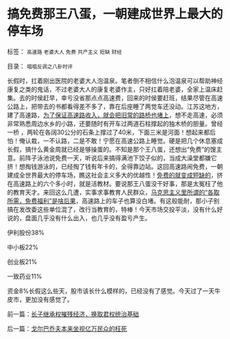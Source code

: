 # 搞免费那王八蛋，一朝建成世界上最大的停车场

标签： `高速路` `老婆大人` `免费` `共产主义` `短缺` `财经` 

目录： `唱唱反调之八卦时评`

长假时，扛着刚出医院的老婆大人泡温泉。笔者倒不相信什么泡温泉可以帮助神经康复之类的鬼话，不过老婆大人的康复老婆作主，只好扛着陪老婆，全家上温床赶集。去的时侯赶早，幸亏没省那点点高速费，回来的时侯要赶班，结果尽管在高速公路上，把带去的书都看得差不多了，靠在后座睡了两觉车还没动。江苏这地方，建了高速路，[为了保证高速路收入，就会把旧常的路桥也堵上](../../../2011/4/29/凯恩斯主义“路通财通”也许劳民伤财.md)，想不走高速，必须非常熟悉周边水乡的小路，还要随时有开车过两道石柱撑起的独木桥的胆量。曾经一桥
，两轮在各阔30公分的石条上撑过了40米，下面三米是河面！想起来都后怕！俺认栽，一不认路，二是不敢！宁愿在高速公路上睡觉。硬是把几个休息塞成长假，搞什么黄金周就已经是够操蛋的。不知是那个王八蛋，还想出“免费”的馊主意。前阵子泳池说免费一天，听说后来搞得满池下饺子似的，当成大澡堂都嫌它挤！想掏钱游泳的，已经掏了钱有年卡的，全得靠边站。这回高速路闹免费，一朝建成全世界最大的停车场，瞧这社会主义多大的优越性！[免费的就变成短缺的](../../../2010/12/29/平均短缺原理：物价上涨不回落！.md)，挤在高速路上的六个多小时，就是活教材。要说那王八蛋没干好事，那是太冤枉了他的教育天才。来回这么几遭，实事求事教育人民群众，[马克思主义里所谓的“各取所需，免费福利”是啥后果](../../../2010/11/9/广州亚运公交免费的乌托邦实验和户籍制度；.md)，高速路上的车子也算没白堵。有这般能耐，那小子别搞在发改委这些单位混了，改行当教育的，特棒！今天市场交投平淡，没有什么好说的，盘面几乎没有什么出入，也几乎没有盈亏产生。

伊利股份38%

中小板22%

创业板21%

一致药业11%

资金8%长假这么些天，股市该长什么模样的，已经没有了感觉。今天过了一天牛皮市，更加没有感觉了。

前一篇：[长子继承权摧残经济，换取君权统治基础](../../../2012/10/8/长子继承权摧残经济，换取君权统治基础.md)

后一篇：[戈尔巴乔夫本来坐视亿万民众的枉死](../../../2012/10/9/戈尔巴乔夫本来坐视亿万民众的枉死.md)
